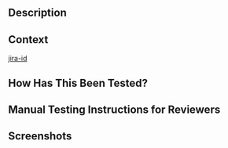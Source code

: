 <!-- DOCTOC SKIP -->

## Description

<!-- Describe your changes in detail -->

## Context

<!-- Why is this change required? What problem does it solve? -->
<!-- Leave a link to the Jira ticket for posterity. -->

[jira-id](https://helsinkisolutionoffice.atlassian.net/browse/<jira-id>)

## How Has This Been Tested?

<!-- Explain what automated and manual testing approaches you have used -->

## Manual Testing Instructions for Reviewers

<!-- Make it easy for reviewers to test your changes by providing instructions -->

## Screenshots

<!-- Add screenshots if appropriate -->

